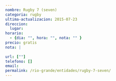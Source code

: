 ```yaml
---
nombre: Rugby 7 (seven)
categoria: rugby
ultima-actualizacion: 2015-07-23
direccion: 
  lugar: 
horario: 
  - {dia: "", hora: "", nota: "" }
precio: gratis
nota: | 
  
url: [""]
telefono: []
email: 
permalink: /rio-grande/entidades/rugby-7-seven/
---
```


